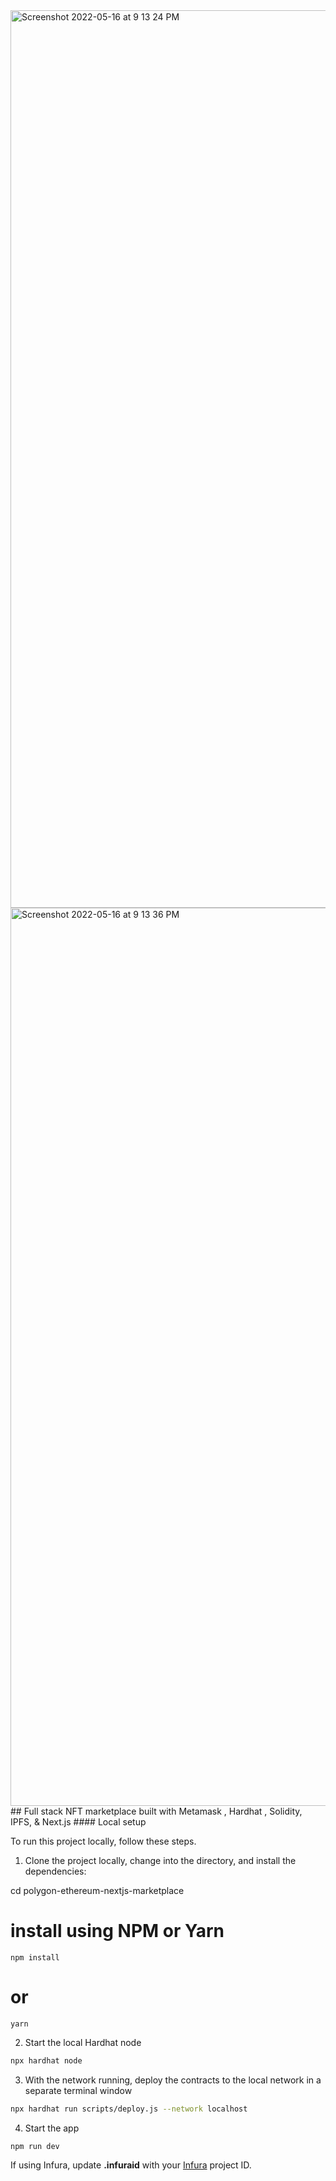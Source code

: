 <img width="1436" alt="Screenshot 2022-05-16 at 9 13 24 PM" src="https://user-images.githubusercontent.com/54937640/168631948-1e932808-dd9c-49b0-a9c8-5c05817ab6f9.png">
<img width="1437" alt="Screenshot 2022-05-16 at 9 13 36 PM" src="https://user-images.githubusercontent.com/54937640/168631983-e9a2bf84-ee8a-4045-bfa7-8401402dd241.png">
## Full stack NFT marketplace built with Metamask , Hardhat , Solidity, IPFS, & Next.js 
#### Local setup

To run this project locally, follow these steps.

1. Clone the project locally, change into the directory, and install the dependencies:

cd polygon-ethereum-nextjs-marketplace

# install using NPM or Yarn
```
npm install
```
# or
```
yarn
```

2. Start the local Hardhat node

```sh
npx hardhat node
```

3. With the network running, deploy the contracts to the local network in a separate terminal window

```sh
npx hardhat run scripts/deploy.js --network localhost
```

4. Start the app

```
npm run dev
```

If using Infura, update __.infuraid__ with your [Infura](https://infura.io/) project ID.

